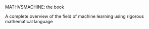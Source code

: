 MATHVSMACHINE: the book

A complete overview of the field of machine learning using rigorous mathematical language